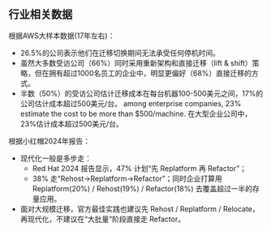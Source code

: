 ## 行业相关数据
根据AWS大样本数据(17年左右)：
- 26.5%的公司表示他们在迁移切换期间无法承受任何停机时间。
- 虽然大多数受访公司（66%）同时采用重新架构和直接迁移（lift & shift）策略，但在拥有超过1000名员工的企业中，明显更偏好（68%）直接迁移的方式。
- 半数（50%）的受访公司估计迁移成本在每台机器100-500美元之间，17%的公司估计成本超过500美元/台。 among enterprise companies, 23% estimate the cost to be more than $500/machine. 在大型企业公司中，23%估计成本超过500美元/台。

根据小红帽2024年报告：
- 现代化一般是多步走：
    - Red Hat 2024 报告显示，47% 计划“先 Replatform 再 Refactor”；
    - 38% 走“Rehost→Replatform→Refactor”；同时企业打算用 Replatform(20%) / Rehost(19%) / Refactor(18%) 去覆盖超过一半的存量应用。
- 面对大规模迁移，官方最佳实践也建议先 Rehost / Replatform / Relocate，再现代化，不建议在“大批量”阶段直接走 Refactor。